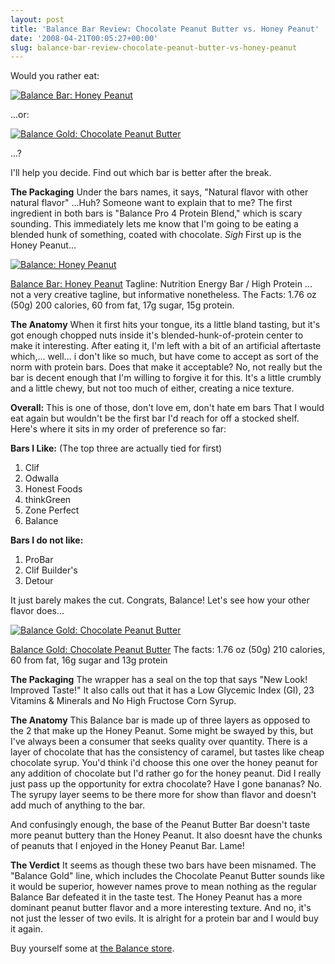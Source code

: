 ```yaml
---
layout: post
title: 'Balance Bar Review: Chocolate Peanut Butter vs. Honey Peanut'
date: '2008-04-21T00:05:27+00:00'
slug: balance-bar-review-chocolate-peanut-butter-vs-honey-peanut
---
```

Would you rather eat:

<a href="http://flickr.com/photos/kstar810/2427008165/in/photostream/"><img src="http://farm3.static.flickr.com/2247/2427008165_3d8142ed98.jpg?v=0" alt="Balance Bar: Honey Peanut" /></a>

...or:

<a href="http://flickr.com/photos/kstar810/2427821064/in/photostream/"><img src="http://farm3.static.flickr.com/2144/2427821064_abe6fac116.jpg?v=0" alt="Balance Gold: Chocolate Peanut Butter" /></a>

...?

I'll help you decide. Find out which bar is better after the break.

<!--more-->

<strong>The Packaging</strong>
Under the bars names, it says, "Natural flavor with other natural flavor" ...Huh? Someone want to explain that to me? The first ingredient in both bars is "Balance Pro 4 Protein Blend," which is scary sounding. This immediately lets me know that I'm going to be eating a blended hunk of something, coated with chocolate. *Sigh* First up is the Honey Peanut...

<a href="http://flickr.com/photos/kstar810/2427821652/"><img src="http://farm3.static.flickr.com/2308/2427821652_8de2bd4808.jpg?v=0" alt="Balance: Honey Peanut" /></a>

<a href="http://www.balance.com/original/detail.aspx?id=honeyPeanut&bartype=original">Balance Bar: Honey Peanut</a>
Tagline: Nutrition Energy Bar / High Protein ... not a very creative tagline, but informative nonetheless.
The Facts: 1.76 oz (50g) 200 calories, 60 from fat, 17g sugar, 15g protein.

<strong>The Anatomy</strong>
When it first hits your tongue, its a little bland tasting, but it's got enough chopped nuts inside it's blended-hunk-of-protein center to make it interesting. After eating it, I'm left with a bit of an artificial aftertaste which,... well... i don't like so much, but have come to accept as sort of the norm with protein bars. Does that make it acceptable? No, not really but the bar is decent enough that I'm willing to forgive it for this. It's a little crumbly and a little chewy, but not too much of either, creating a nice texture. 

<strong>Overall:</strong>
This is one of those, don't love em, don't hate em bars That I would eat again but wouldn't be the first bar I'd reach for off a stocked shelf. Here's where it sits in my order of preference so far:

<strong>Bars I Like:</strong>
(The top three are actually tied for first)
1. Clif
2. Odwalla
3. Honest Foods
4. thinkGreen
5. Zone Perfect
6. Balance

<strong>Bars I do not like:</strong>
1. ProBar
2. Clif Builder's
3. Detour

It just barely makes the cut. Congrats, Balance! Let's see how your other flavor does...

<a href="http://flickr.com/photos/kstar810/2427008319/in/photostream/"><img src="http://farm4.static.flickr.com/3017/2427008319_879e11b3f9.jpg?v=0" alt="Balance Gold: Chocolate Peanut Butter" /></a>

<a href="http://www.balance.com/gold/detail.aspx?id=chocolatePeanutButter&bartype=gold">Balance Gold: Chocolate Peanut Butter</a>
The facts: 1.76 oz (50g) 210 calories, 60 from fat, 16g sugar and 13g protein

<strong>The Packaging</strong>
The wrapper has a seal on the top that says "New Look! Improved Taste!" It also calls out that it has a Low Glycemic Index (GI), 23 Vitamins & Minerals and No High Fructose Corn Syrup.

<strong>The Anatomy</strong>
This Balance bar is made up of three layers as opposed to the 2 that make up the Honey Peanut. Some might be swayed by this, but I've always been a consumer that seeks quality over quantity. There is a layer of chocolate that has the consistency of caramel, but tastes like cheap chocolate syrup. You'd think i'd choose this one over the honey peanut for any addition of chocolate but I'd rather go for the honey peanut. Did I really just pass up the opportunity for extra chocolate? Have I gone bananas? No. The syrupy layer seems to be there more for show than flavor and doesn't add much of anything to the bar. 

And confusingly enough, the base of the Peanut Butter Bar doesn't taste more peanut buttery than the Honey Peanut. It also doesnt have the chunks of peanuts that I enjoyed in the Honey Peanut Bar. Lame!

<strong>The Verdict</strong>
It seems as though these two bars have been misnamed. The "Balance Gold" line, which includes the Chocolate Peanut Butter sounds like it would be superior, however names prove to mean nothing as the regular Balance Bar defeated it in the taste test. The Honey Peanut has a more dominant peanut butter flavor and a more interesting texture. And no, it's not just the lesser of two evils. It is alright for a protein bar and I would buy it again.

Buy yourself some at <a href="http://www.balance.com/products/shop/">the Balance store</a>.
